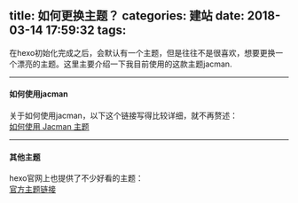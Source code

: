 title: 如何更换主题？
categories: 建站
date: 2018-03-14 17:59:32
tags:
---
在hexo初始化完成之后，会默认有一个主题，但是往往不是很喜欢，想要更换一个漂亮的主题。这里主要介绍一下我目前使用的这款主题jacman.
<!--more-->  
***
#### 如何使用jacman
关于如何使用jacman，以下这个链接写得比较详细，就不再赘述：  
[如何使用 Jacman 主题](http://jacman.wuchong.me/2014/11/20/how-to-use-jacman/)  

***  

#### 其他主题  
hexo官网上也提供了不少好看的主题：  
[官方主题链接](https://hexo.io/themes/)